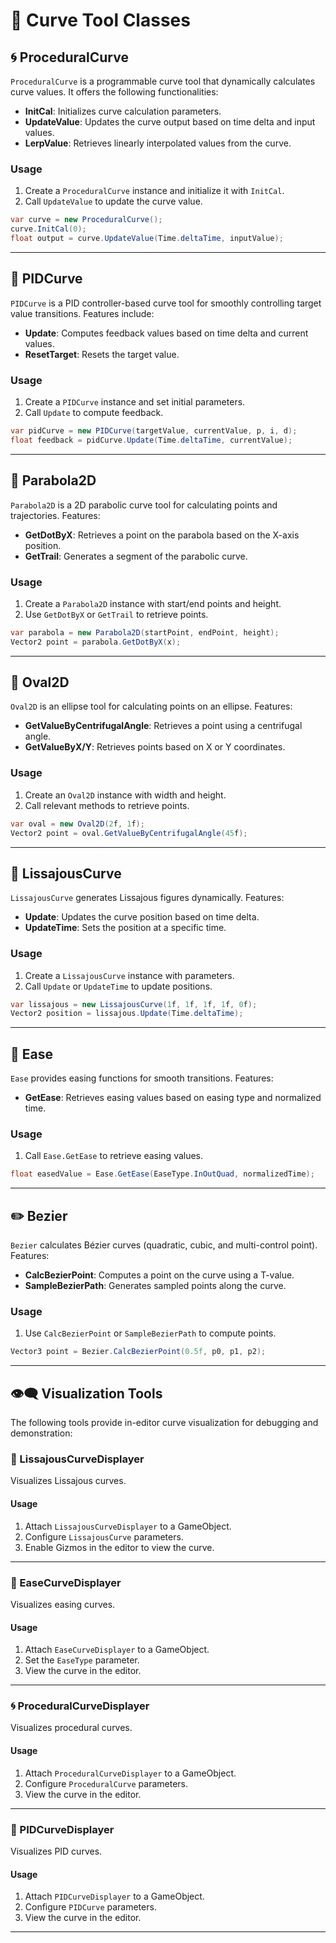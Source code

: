 # 🎨 Curve Tool Classes

## 🌀 ProceduralCurve

`ProceduralCurve` is a programmable curve tool that dynamically calculates curve values. It offers the following
functionalities:

- **InitCal**: Initializes curve calculation parameters.
- **UpdateValue**: Updates the curve output based on time delta and input values.
- **LerpValue**: Retrieves linearly interpolated values from the curve.

### Usage

1. Create a `ProceduralCurve` instance and initialize it with `InitCal`.
2. Call `UpdateValue` to update the curve value.

```csharp  
var curve = new ProceduralCurve();  
curve.InitCal(0);  
float output = curve.UpdateValue(Time.deltaTime, inputValue);  
```  

---  

## 🎯 PIDCurve

`PIDCurve` is a PID controller-based curve tool for smoothly controlling target value transitions. Features include:

- **Update**: Computes feedback values based on time delta and current values.
- **ResetTarget**: Resets the target value.

### Usage

1. Create a `PIDCurve` instance and set initial parameters.
2. Call `Update` to compute feedback.

```csharp  
var pidCurve = new PIDCurve(targetValue, currentValue, p, i, d);  
float feedback = pidCurve.Update(Time.deltaTime, currentValue);  
```  

---  

## 📐 Parabola2D

`Parabola2D` is a 2D parabolic curve tool for calculating points and trajectories. Features:

- **GetDotByX**: Retrieves a point on the parabola based on the X-axis position.
- **GetTrail**: Generates a segment of the parabolic curve.

### Usage

1. Create a `Parabola2D` instance with start/end points and height.
2. Use `GetDotByX` or `GetTrail` to retrieve points.

```csharp  
var parabola = new Parabola2D(startPoint, endPoint, height);  
Vector2 point = parabola.GetDotByX(x);  
```  

---  

## 🔵 Oval2D

`Oval2D` is an ellipse tool for calculating points on an ellipse. Features:

- **GetValueByCentrifugalAngle**: Retrieves a point using a centrifugal angle.
- **GetValueByX/Y**: Retrieves points based on X or Y coordinates.

### Usage

1. Create an `Oval2D` instance with width and height.
2. Call relevant methods to retrieve points.

```csharp  
var oval = new Oval2D(2f, 1f);  
Vector2 point = oval.GetValueByCentrifugalAngle(45f);  
```  

---  

## 🔄 LissajousCurve

`LissajousCurve` generates Lissajous figures dynamically. Features:

- **Update**: Updates the curve position based on time delta.
- **UpdateTime**: Sets the position at a specific time.

### Usage

1. Create a `LissajousCurve` instance with parameters.
2. Call `Update` or `UpdateTime` to update positions.

```csharp  
var lissajous = new LissajousCurve(1f, 1f, 1f, 1f, 0f);  
Vector2 position = lissajous.Update(Time.deltaTime);  
```  

---  

## 🌟 Ease

`Ease` provides easing functions for smooth transitions. Features:

- **GetEase**: Retrieves easing values based on easing type and normalized time.

### Usage

1. Call `Ease.GetEase` to retrieve easing values.

```csharp  
float easedValue = Ease.GetEase(EaseType.InOutQuad, normalizedTime);  
```  

---  

## ✏️ Bezier

`Bezier` calculates Bézier curves (quadratic, cubic, and multi-control point). Features:

- **CalcBezierPoint**: Computes a point on the curve using a T-value.
- **SampleBezierPath**: Generates sampled points along the curve.

### Usage

1. Use `CalcBezierPoint` or `SampleBezierPath` to compute points.

```csharp  
Vector3 point = Bezier.CalcBezierPoint(0.5f, p0, p1, p2);  
```  

---  

## 👁️‍🗨️ Visualization Tools

The following tools provide in-editor curve visualization for debugging and demonstration:

### 🔄 LissajousCurveDisplayer

Visualizes Lissajous curves.

#### Usage

1. Attach `LissajousCurveDisplayer` to a GameObject.
2. Configure `LissajousCurve` parameters.
3. Enable Gizmos in the editor to view the curve.

---  

### 🌟 EaseCurveDisplayer

Visualizes easing curves.

#### Usage

1. Attach `EaseCurveDisplayer` to a GameObject.
2. Set the `EaseType` parameter.
3. View the curve in the editor.

---  

### 🌀 ProceduralCurveDisplayer

Visualizes procedural curves.

#### Usage

1. Attach `ProceduralCurveDisplayer` to a GameObject.
2. Configure `ProceduralCurve` parameters.
3. View the curve in the editor.

---  

### 🎯 PIDCurveDisplayer

Visualizes PID curves.

#### Usage

1. Attach `PIDCurveDisplayer` to a GameObject.
2. Configure `PIDCurve` parameters.
3. View the curve in the editor.

---